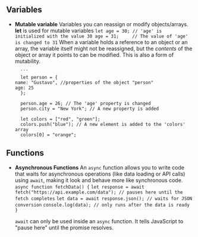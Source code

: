 ## Variables
- **Mutable variable**
	Variables you can reassign or modify objects/arrays. **let** is used for mutable variables
		```let age = 30; // 'age' is initialized with the value 30
		age = 31;     // The value of 'age' is changed to 31``` 
	When a variable holds a reference to an object or an array, the variable itself might not be reassigned, but the _contents_ of the object or array it points to can be modified. This is also a form of mutability.
		
		```
		let person = {
	  name: "Gustavo", //properties of the object "person"
	  age: 25
		};
	
		person.age = 26; // The 'age' property is changed
		person.city = "New York"; // A new property is added
	
		let colors = ["red", "green"];
		colors.push("blue"); // A new element is added to the 'colors' array
		colors[0] = "orange"; 

## Functions

- **Asynchronous Functions**
	An `async` function allows you to write code that waits for asynchronous operations (like data loading or API calls) using `await`, making it look and behave more like synchronous code.
	`async function fetchData() {`
	  `let response = await fetch("https://api.example.com/data"); // pauses here until the fetch completes`
	  `let data = await response.json(); // waits for JSON conversion`
	  `console.log(data); // only runs after the data is ready`
	`}`
		
	`await` can only be used inside an `async` function. It tells JavaScript to "pause here" until the promise resolves.